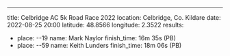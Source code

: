 ---
title: Celbridge AC 5k Road Race 2022
location: Celbridge, Co. Kildare
date: 2022-08-25 20:00
latitude: 48.8566
longitude: 2.3522
results:
  - place: --19 
    name: Mark Naylor
    finish_time: 16m 35s (PB)
  - place: --59
    name: Keith Lunders
    finish_time: 18m 06s (PB)